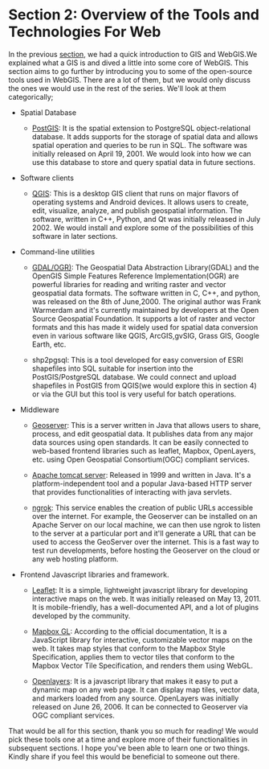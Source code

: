 # Section 2: Overview of the Tools and Technologies For Web

In the previous [section](https://jeafreezy.hashnode.dev/section-1-quick-introduction-to-gis-and-webgis-cki8iqqgh02a6hps15dgm5463), we had a quick introduction to GIS and WebGIS.We explained what a GIS is and dived a little into some core of WebGIS. This section aims to go further by introducing you to some of the open-source tools used in WebGIS. There are a lot of them, but we would only discuss the ones we would use in the rest of the series. We'll look at them categorically;

- Spatial Database
  - [PostGIS](https://postgis.net/): It is the spatial extension to PostgreSQL object-relational database. It adds supports for the storage of spatial data and allows spatial operation and queries to be run in SQL. The software was initially released on April 19, 2001. We would look into how we can use this database to store and query spatial data in future sections.
  
  
  
- Software clients
  - [QGIS](https://qgis.org/): This is a desktop GIS client that runs on major flavors of operating systems and Android devices. It allows users to create, edit, visualize, analyze, and publish geospatial information. The software, written in C++, Python, and Qt was initially released in July 2002. We would install and explore some of the possibilities of this software in later sections.
  
- Command-line utilities
  - [GDAL/OGR)](https://gdal.org/): The Geospatial Data Abstraction Library(GDAL) and the OpenGIS Simple Features Reference Implementation(OGR) are powerful libraries for reading and writing raster and vector geospatial data formats. The software written in C, C++, and python, was released on the 8th of June,2000. The original author was Frank Warmerdam and it's currently maintained by developers at the Open Source Geospatial Foundation. It supports a lot of raster and vector formats and this has made it widely used for spatial data conversion even in various software like QGIS, ArcGIS,gvSIG, Grass GIS, Google Earth, etc.

  - shp2pgsql: This is a tool developed for easy conversion of ESRI shapefiles into SQL suitable for insertion into the PostGIS/PostgreSQL database. We could connect and upload shapefiles in PostGIS from QGIS(we would explore this in section 4) or via the GUI but this tool is very useful for batch operations.
  
- Middleware
  - [Geoserver](http://geoserver.org/): This is a server written in Java that allows users to share, process, and edit geospatial data. It publishes data from any major data sources using open standards. It can be easily connected to web-based frontend libraries such as leaflet, Mapbox, OpenLayers, etc. using Open Geospatial Consortium(OGC) compliant services.
  
  - [Apache tomcat server](http://tomcat.apache.org/): Released in 1999 and written in Java. It's a platform-independent tool and a popular Java-based HTTP server that provides functionalities of interacting with java servlets. 
  
  - [ngrok](https://ngrok.com/): This service enables the creation of public URLs accessible over the internet. For example, the Geoserver can be installed on an Apache Server on our local machine, we can then use ngrok to listen to the server at a particular port and it'll generate a URL that can be used to access the GeoServer over the internet. This is a fast way to test run developments, before hosting the Geoserver on the cloud or any web hosting platform.
  
- Frontend Javascript libraries and framework.
  - [Leaflet](https://leafletjs.com/): It is a simple, lightweight javascript library for developing interactive maps on the web. It was initially released on May 13, 2011. It is mobile-friendly, has a well-documented API, and a lot of plugins developed by the community. 
   
  - [Mapbox GL](https://docs.mapbox.com/mapbox-gl-js/example/): According to the official documentation, It is a JavaScript library for interactive, customizable vector maps on the web. It takes map styles that conform to the Mapbox Style Specification, applies them to vector tiles that conform to the Mapbox Vector Tile Specification, and renders them using WebGL.
  
  - [Openlayers](https://openlayers.org/): It is a javascript library that makes it easy to put a dynamic map on any web page. It can display map tiles, vector data, and markers loaded from any source. OpenLayers was initially released on June 26, 2006. It can be connected to Geoserver via OGC compliant services.
 


That would be all for this section, thank you so much for reading! We would pick these tools one at a time and explore more of their functionalities in subsequent sections. I hope you've been able to learn one or two things. Kindly share if you feel this would be beneficial to someone out there.

